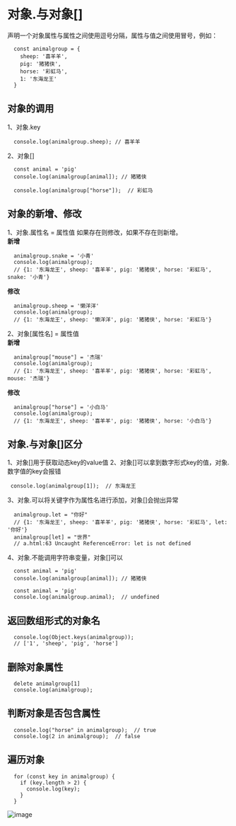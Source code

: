 # 对象.与对象[]  
声明一个对象属性与属性之间使用逗号分隔，属性与值之间使用冒号，例如：
```
  const animalgroup = {
    sheep: '喜羊羊',
    pig: '猪猪侠',
    horse: '彩虹马',
    1: '东海龙王'
  }
```
## 对象的调用
1、对象.key
```
  console.log(animalgroup.sheep); // 喜羊羊
```
2、对象[]
```
  const animal = 'pig'
  console.log(animalgroup[animal]); // 猪猪侠
```
```
  console.log(animalgroup["horse"]);  // 彩虹马
```
## 对象的新增、修改
1、对象.属性名 = 属性值 
如果存在则修改，如果不存在则新增。  
**新增**
```
  animalgroup.snake = '小青'
  console.log(animalgroup);
  // {1: '东海龙王', sheep: '喜羊羊', pig: '猪猪侠', horse: '彩虹马', snake: '小青'}
```
**修改**
```
  animalgroup.sheep = '懒洋洋'
  console.log(animalgroup);
  // {1: '东海龙王', sheep: '懒洋洋', pig: '猪猪侠', horse: '彩虹马'}
```
2、对象[属性名] = 属性值  
**新增**
```
  animalgroup["mouse"] = '杰瑞'
  console.log(animalgroup);
  // {1: '东海龙王', sheep: '喜羊羊', pig: '猪猪侠', horse: '彩虹马', mouse: '杰瑞'}
```
**修改**
```
  animalgroup["horse"] = '小白马'
  console.log(animalgroup);
  // {1: '东海龙王', sheep: '喜羊羊', pig: '猪猪侠', horse: '小白马'}
```
## 对象.与对象[]区分
1、对象[]用于获取动态key的value值
2、对象[]可以拿到数字形式key的值，对象.数字值的key会报错
```
 console.log(animalgroup[1]);  // 东海龙王
```
3、对象.可以将关键字作为属性名进行添加，对象[]会抛出异常
```
  animalgroup.let = "你好"
  // {1: '东海龙王', sheep: '喜羊羊', pig: '猪猪侠', horse: '彩虹马', let: '你好'}
  animalgroup[let] = "世界" 
  // a.html:63 Uncaught ReferenceError: let is not defined
```
4、对象.不能调用字符串变量，对象[]可以
```
  const animal = 'pig'
  console.log(animalgroup[animal]); // 猪猪侠
```
```
  const animal = 'pig'
  console.log(animalgroup.animal);  // undefined
```
## 返回数组形式的对象名
```
  console.log(Object.keys(animalgroup));
  // ['1', 'sheep', 'pig', 'horse']
```
## 删除对象属性
```
  delete animalgroup[1]
  console.log(animalgroup);
```
## 判断对象是否包含属性
```
  console.log("horse" in animalgroup);  // true
  console.log(2 in animalgroup);  // false
```
## 遍历对象
```
  for (const key in animalgroup) {
    if (key.length > 2) {
      console.log(key);
    }
  }
```
![image](https://github.com/HMeat/HMeat.github.io/assets/136236305/fe6762d3-d29f-4fa8-98cd-e0f5640fb708)
